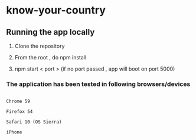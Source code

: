 # know-your-country

## Running the app locally

1) Clone the repository 

2) From the root , do npm install 

3) npm start < port > (if no port passed , app will boot on port 5000)


### The application has been tested in following browsers/devices

```

Chrome 59

Firefox 54

Safari 10 (OS Sierra)

iPhone 

````
